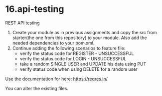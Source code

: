 # 16.api-testing
REST API testing

1. Create your module as in previous assignments and copy the src from starter(the one from this repository) to your module. Also add the needed dependencies to your pom.xml.
2. Continue adding the following scenarios to feature file:
	- verify the status code for REGISTER - UNSUCCESSFUL
	- verify the status code for LOGIN - UNSUCCESSFUL
	- take a random SINGLE USER and UPDATE his data using PUT
	- verify status code when using DELETE for a random user

Use the documentation for here: https://reqres.in/

You can alter the existing files.
